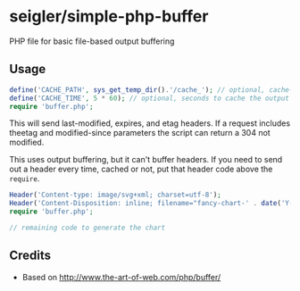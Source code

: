 # seigler/simple-php-buffer

PHP file for basic file-based output buffering

## Usage
```php
define('CACHE_PATH', sys_get_temp_dir().'/cache_'); // optional, cache-file location prefix
define('CACHE_TIME', 5 * 60); // optional, seconds to cache the output
require 'buffer.php';
```

This will send last-modified, expires, and etag headers. If a request includes theetag and
modified-since parameters the script can return a 304 not modified.

This uses output buffering, but it can't buffer headers. If you need to send out a header every time, cached or not, put that header code above the `require`.

```php
Header('Content-type: image/svg+xml; charset=utf-8');
Header('Content-Disposition: inline; filename="fancy-chart-' . date('Y-m-d\THisT') . '.svg"');
require 'buffer.php';

// remaining code to generate the chart
```

## Credits

* Based on http://www.the-art-of-web.com/php/buffer/


